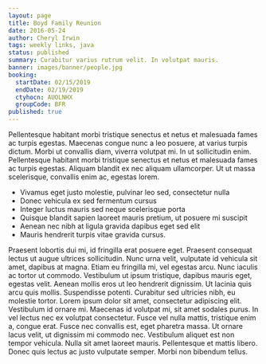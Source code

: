 ```yaml
---
layout: page
title: Boyd Family Reunion
date: 2016-05-24
author: Cheryl Irwin
tags: weekly links, java
status: published
summary: Curabitur varius rutrum velit. In volutpat mauris.
banner: images/banner/people.jpg
booking:
  startDate: 02/15/2019
  endDate: 02/19/2019
  ctyhocn: AUOLNHX
  groupCode: BFR
published: true
---
```

Pellentesque habitant morbi tristique senectus et netus et malesuada fames ac turpis egestas. Maecenas congue nunc a leo posuere, at varius turpis dictum. Morbi ut convallis diam, viverra volutpat mi. In ut sollicitudin enim. Pellentesque habitant morbi tristique senectus et netus et malesuada fames ac turpis egestas. Aliquam blandit ex nec aliquam ullamcorper. Ut ut massa scelerisque, convallis enim ac, egestas lorem.

* Vivamus eget justo molestie, pulvinar leo sed, consectetur nulla
* Donec vehicula ex sed fermentum cursus
* Integer luctus mauris sed neque scelerisque porta
* Quisque blandit sapien laoreet mauris pretium, ut posuere mi suscipit
* Aenean nec nibh at ligula gravida dapibus eget sed elit
* Mauris hendrerit turpis vitae gravida cursus.

Praesent lobortis dui mi, id fringilla erat posuere eget. Praesent consequat lectus ut augue ultrices sollicitudin. Nunc urna velit, vulputate id vehicula sit amet, dapibus at magna. Etiam eu fringilla mi, vel egestas arcu. Nunc iaculis ac tortor ut commodo. Vestibulum ut ipsum tristique, dapibus mauris eget, egestas velit. Aenean mollis eros ut leo hendrerit dignissim. Ut lacinia quis arcu quis mollis. Suspendisse potenti. Curabitur sed ultricies nibh, eu molestie tortor.
Lorem ipsum dolor sit amet, consectetur adipiscing elit. Vestibulum id ornare mi. Maecenas id volutpat mi, sit amet sodales purus. In vel lectus nec ex volutpat consectetur. Fusce vel nulla mattis, tristique enim a, congue erat. Fusce nec convallis est, eget pharetra massa. Ut ornare lacus velit, ut dignissim mi commodo nec. Vestibulum aliquet est non tempor vehicula. Nulla sit amet laoreet mauris. Pellentesque et mattis libero. Donec quis lectus ac justo vulputate semper. Morbi non bibendum tellus.
